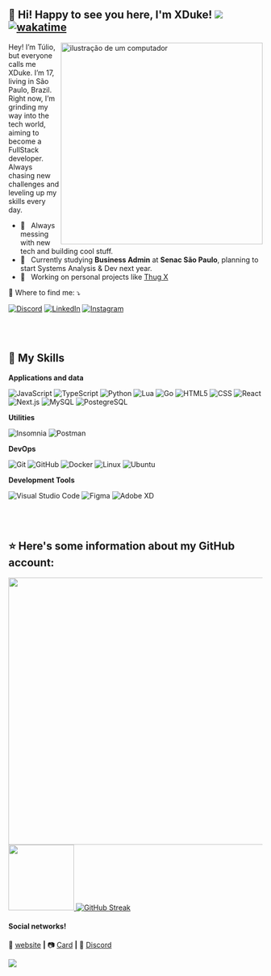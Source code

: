 ## 💜 Hi! Happy to see you here, <strong>I'm XDuke!</strong> ![](https://komarev.com/ghpvc/?username=XDukeHD&color=006bed) [![wakatime](https://wakatime.com/badge/user/f7fc301e-e4ee-4d46-b45f-5ff61c255b35.svg)](https://wakatime.com/@f7fc301e-e4ee-4d46-b45f-5ff61c255b35)




<img src="https://raw.githubusercontent.com/MicaelliMedeiros/micaellimedeiros/master/image/computer-illustration.png" alt="ilustração de um computador" min-width="400px" max-width="400px" width="400px" align="right">

<p align="left"> 
  Hey! I’m Túlio, but everyone calls me XDuke. I’m 17, living in São Paulo, Brazil. Right now, I’m grinding my way into the tech world, aiming to become a FullStack developer. Always chasing new challenges and leveling up my skills every day.
</p>

 - 🌱 &nbsp; Always messing with new tech and building cool stuff.
 - 🦄 &nbsp; Currently studying **Business Admin** at **Senac São Paulo**, planning to start Systems Analysis & Dev next year.
 - 💼 &nbsp; Working on personal projects like <a href="https://thugx.squareweb.app/">Thug X</a>

<p align="left">
  💌 Where to find me: ⤵️
</p>

<p align="left">
  <a href="https://discord.com/users/816775306115285073" title="Discord">
  <img src="https://img.shields.io/badge/-Discord-333333?style=flat&labelColor=blue&logo=discord&logoColor=white&link=https://discord.com/users/816775306115285073" alt="Discord"/></a>
  <a href="https://www.linkedin.com/in/tulio-cadilhac/" title="LinkedIn">
  <img src="https://img.shields.io/badge/-Linkedin-333333?style=flat&abelColor=blue&logo=linkedin&logoColor=blue&link=https://www.linkedin.com/in/tulio-cadilhac/" alt="LinkedIn"/></a>
  <a href="https://instagram.com/tulio_zanella" title="Instagram">
  <img src="https://img.shields.io/badge/-Instagram-333333?style=flat&labelColor=DF0174&logo=instagram&logoColor=pink&linkhttps://instagram.com/tulio_zanella" alt="Instagram"/></a>
</p>

<br/>
<br/>

## 🚀 My Skills
**Applications and data**

![JavaScript](https://img.shields.io/badge/-JavaScript-333333?style=flat&logo=javascript)
![TypeScript](https://img.shields.io/badge/-TypeScript-333333?style=flat&logo=typescript)
![Python](https://img.shields.io/badge/-Python-333333?style=flat&logo=python)
![Lua](https://img.shields.io/badge/-Lua-333333?style=flat&logo=lua)
![Go](https://img.shields.io/badge/-GoLang-333333?style=flat&logo=go)
![HTML5](https://img.shields.io/badge/-HTML5-333333?style=flat&logo=HTML5)
![CSS](https://img.shields.io/badge/-CSS-333333?style=flat&logo=CSS3&logoColor=1572B6)
![React](https://img.shields.io/badge/-React-333333?style=flat&logo=react)
![Next.js](https://img.shields.io/badge/-Next.js-333333?style=flat&logo=next.js)
![MySQL](https://img.shields.io/badge/-MySQL-333333?style=flat&logo=mysql)
![PostegreSQL](https://img.shields.io/badge/PostgreSQL-333333?style=flat&logo=postgresql&logoColor=white)

**Utilities**

![Insomnia](https://img.shields.io/badge/-Insomnia-333333?style=flat&logo=insomnia)
![Postman](https://img.shields.io/badge/-Postman-333333?style=flat&logo=postman)

**DevOps**

![Git](https://img.shields.io/badge/-Git-333333?style=flat&logo=git)
![GitHub](https://img.shields.io/badge/-GitHub-333333?style=flat&logo=github)
![Docker](https://img.shields.io/badge/-Docker-333333?style=flat&logo=docker)
![Linux](https://img.shields.io/badge/-Linux-333333?style=flat&logo=linux)
![Ubuntu](https://img.shields.io/badge/-Ubuntu-333333?style=flat&logo=ubuntu)

**Development Tools**

![Visual Studio Code](https://img.shields.io/badge/-Visual%20Studio%20Code-333333?style=flat&logo=visual-studio-code&logoColor=007ACC)
![Figma](https://img.shields.io/badge/-Figma-333333?style=flat&logo=figma&logoColor=007ACC)
![Adobe XD](https://img.shields.io/badge/-Adobe%20XD-333333?style=flat&logo=adobe-xd&logoColor=007ACC)

<br/>
<br/>

## ⭐ Here's some information about my GitHub account:
<div>
  <a href="https://github.com/XDukeHD">
  <img height="530em" src="https://wakatime.com/share/@XDuke/38dd03d0-43c3-4b4e-957b-907a701d8cf0.svg"/>  
  <img height="130em" src="https://wakatime.com/share/@XDuke/09aaf791-3be1-4570-8b93-f0e0658afe6e.svg"/>  
  <a href="https://git.io/streak-stats"><img src="https://github-readme-streak-stats-six-topaz.vercel.app?user=XDukeHD&theme=shades-of-purple&hide_border=true&short_numbers=true" alt="GitHub Streak" /></a> 
 </a>
</div>

#### Social networks!

🏡 [website](https://xduke.vercel.app/) **|** 
📷 [Card](https://xduke.vercel.app/bio) **|** 
🤖 [Discord](https://discord.com/users/816775306115285073) 

<div align="left">
  <img  src="https://discord.c99.nl/widget/theme-1/816775306115285073.png"/>
</div>
